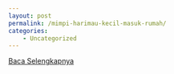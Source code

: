 ```yaml
---
layout: post
permalink: /mimpi-harimau-kecil-masuk-rumah/
categories:
    - Uncategorized
---
```


[Baca Selengkapnya](/06)
